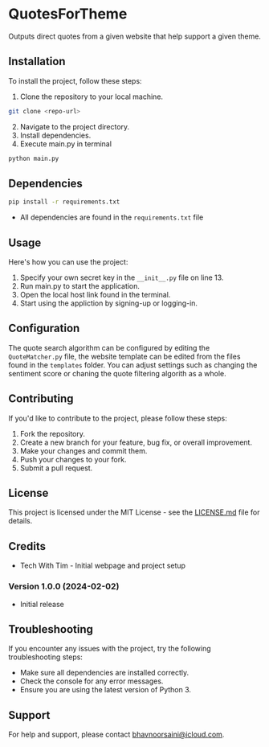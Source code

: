 # QuotesForTheme

Outputs direct quotes from a given website that help support a given theme.

## Installation

To install the project, follow these steps:

1. Clone the repository to your local machine.
```bash
git clone <repo-url>
```
2. Navigate to the project directory.
3. Install dependencies.
4. Execute main.py in terminal
```bash
python main.py
```

## Dependencies

```bash
pip install -r requirements.txt
```
- All dependencies are found in the `requirements.txt` file

## Usage

Here's how you can use the project:

1. Specify your own secret key in the `__init__.py` file on line 13.
2. Run main.py to start the application.
3. Open the local host link found in the terminal.
4. Start using the appliction by signing-up or logging-in.

## Configuration

The quote search algorithm can be configured by editing the `QuoteMatcher.py` file, the website template can be edited from the files found in the `templates` folder. You can adjust settings such as changing the sentiment score or chaning the quote filtering algorith as a whole.

## Contributing

If you'd like to contribute to the project, please follow these steps:

1. Fork the repository.
2. Create a new branch for your feature, bug fix, or overall improvement.
3. Make your changes and commit them.
4. Push your changes to your fork.
5. Submit a pull request.

## License

This project is licensed under the MIT License - see the [LICENSE.md](LICENSE.md) file for details.

## Credits

- Tech With Tim - Initial webpage and project setup

### Version 1.0.0 (2024-02-02)

- Initial release

## Troubleshooting

If you encounter any issues with the project, try the following troubleshooting steps:

- Make sure all dependencies are installed correctly.
- Check the console for any error messages.
- Ensure you are using the latest version of Python 3.

## Support

For help and support, please contact [bhavnoorsaini@icloud.com](mailto:bhavnoorsaini@icloud.com).
